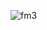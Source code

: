 ![fm3](https://user-images.githubusercontent.com/53788311/87185291-7d7ffc00-c324-11ea-82a6-4a6f81cef0a3.gif)
